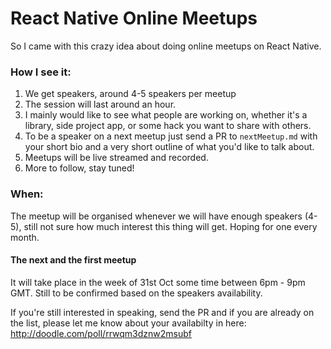 React Native Online Meetups
===

So I came with this crazy idea about doing online meetups on React Native.

### How I see it:

1. We get speakers, around 4-5 speakers per meetup
2. The session will last around an hour.
3. I mainly would like to see what people are working on, whether it's a library, side project app, or some hack you want to share with others.
4. To be a speaker on a next meetup just send a PR to `nextMeetup.md` with your short bio and a very short outline of what you'd like to talk about.
5. Meetups will be live streamed and recorded.
6. More to follow, stay tuned!

### When:

The meetup will be organised whenever we will have enough speakers (4-5), still not sure how much interest this thing will get. Hoping for one every month.

#### The next and the first meetup

It will take place in the week of 31st Oct some time between 6pm - 9pm GMT. Still to be confirmed based on the speakers availability.

If you're still interested in speaking, send the PR and if you are already on the list, please let me know about your availabilty in here: http://doodle.com/poll/rrwqm3dznw2msubf
